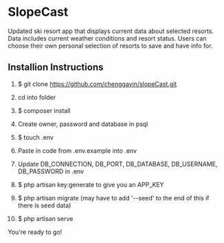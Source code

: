 # SlopeCast

Updated ski resort app that displays current data about selected resorts. Data includes current weather conditions and resort status. Users can choose their own personal selection of resorts to save and have info for.

## Installion Instructions

1. $ git clone https://github.com/chenggavin/slopeCast.git

2. cd into folder

3. $ composer install

4. Create owner, password and database in psql

5. $ touch .env

6. Paste in code from .env.example into .env

7. Update DB_CONNECTION, DB_PORT, DB_DATABASE, DB_USERNAME, DB_PASSWORD in .env

8. $ php artisan key:generate to give you an APP_KEY

9. $ php artisan migrate (may have to add '--seed' to the end of this if there is seed data)

10. $ php artisan serve

You're ready to go!